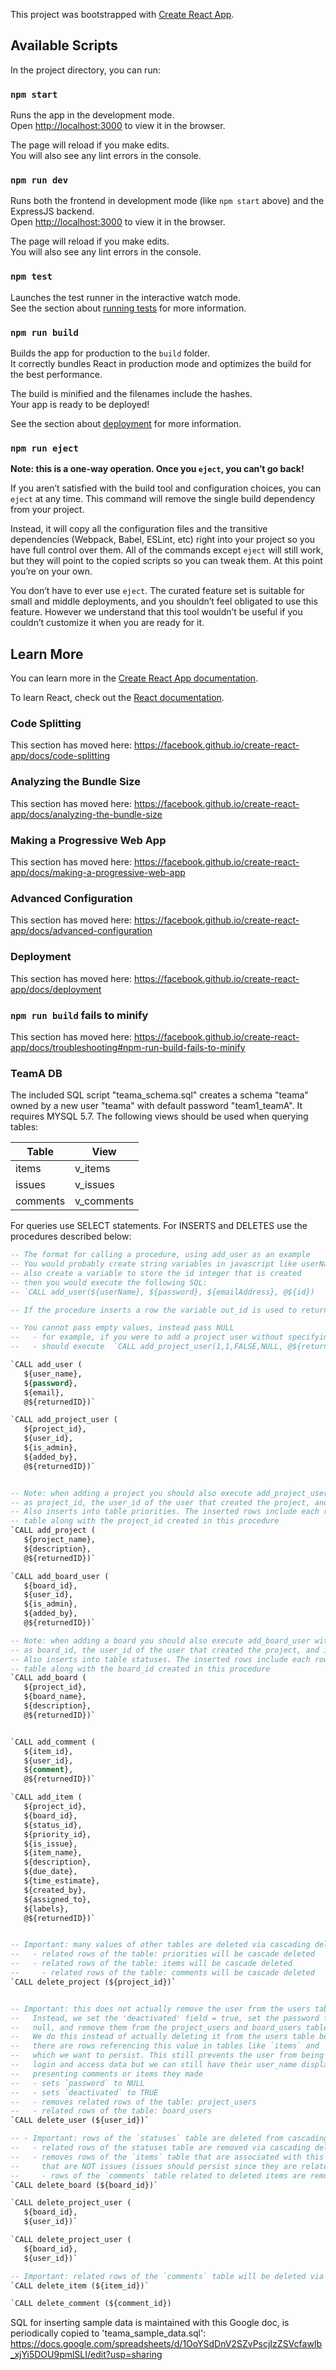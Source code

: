 This project was bootstrapped with [Create React App](https://github.com/facebook/create-react-app).

## Available Scripts

In the project directory, you can run:

### `npm start`

Runs the app in the development mode.<br>
Open [http://localhost:3000](http://localhost:3000) to view it in the browser.

The page will reload if you make edits.<br>
You will also see any lint errors in the console.

### `npm run dev`

Runs both the frontend in development mode (like `npm start` above) and the ExpressJS backend.<br>
Open [http://localhost:3000](http://localhost:3000) to view it in the browser.

The page will reload if you make edits.<br>
You will also see any lint errors in the console.

### `npm test`

Launches the test runner in the interactive watch mode.<br>
See the section about [running tests](https://facebook.github.io/create-react-app/docs/running-tests) for more information.

### `npm run build`

Builds the app for production to the `build` folder.<br>
It correctly bundles React in production mode and optimizes the build for the best performance.

The build is minified and the filenames include the hashes.<br>
Your app is ready to be deployed!

See the section about [deployment](https://facebook.github.io/create-react-app/docs/deployment) for more information.

### `npm run eject`

**Note: this is a one-way operation. Once you `eject`, you can’t go back!**

If you aren’t satisfied with the build tool and configuration choices, you can `eject` at any time. This command will remove the single build dependency from your project.

Instead, it will copy all the configuration files and the transitive dependencies (Webpack, Babel, ESLint, etc) right into your project so you have full control over them. All of the commands except `eject` will still work, but they will point to the copied scripts so you can tweak them. At this point you’re on your own.

You don’t have to ever use `eject`. The curated feature set is suitable for small and middle deployments, and you shouldn’t feel obligated to use this feature. However we understand that this tool wouldn’t be useful if you couldn’t customize it when you are ready for it.

## Learn More

You can learn more in the [Create React App documentation](https://facebook.github.io/create-react-app/docs/getting-started).

To learn React, check out the [React documentation](https://reactjs.org/).

### Code Splitting

This section has moved here: https://facebook.github.io/create-react-app/docs/code-splitting

### Analyzing the Bundle Size

This section has moved here: https://facebook.github.io/create-react-app/docs/analyzing-the-bundle-size

### Making a Progressive Web App

This section has moved here: https://facebook.github.io/create-react-app/docs/making-a-progressive-web-app

### Advanced Configuration

This section has moved here: https://facebook.github.io/create-react-app/docs/advanced-configuration

### Deployment

This section has moved here: https://facebook.github.io/create-react-app/docs/deployment

### `npm run build` fails to minify

This section has moved here: https://facebook.github.io/create-react-app/docs/troubleshooting#npm-run-build-fails-to-minify

### TeamA DB

The included SQL script "teama_schema.sql" creates a schema "teama" owned by a new user "teama" with default password "team1_teamA". It requires MYSQL 5.7.  The following views should be used when querying tables:

| Table         | View          
| ------------- |-------------
| items         | v_items 
| issues        | v_issues      
| comments      | v_comments

For queries use SELECT statements. For INSERTS and DELETES use the procedures described below:

```sql
-- The format for calling a procedure, using add_user as an example
-- You would probably create string variables in javascript like userName, password, emailAddress
-- also create a variable to store the id integer that is created
-- then you would execute the following SQL:
-- `CALL add_user(${userName}, ${password}, ${emailAddress}, @${id})

-- If the procedure inserts a row the variable out_id is used to return the unique ID created

-- You cannot pass empty values, instead pass NULL
--   - for example, if you were to add a project user without specifying a value for added_by you
--   - should execute  `CALL add_project_user(1,1,FALSE,NULL, @${returnedID})` NOT `CALL add_project_user(1,1,FALSE,, @${returnedID})`

`CALL add_user (
   ${user_name},
   ${password},
   ${email},
   @${returnedID})`

`CALL add_project_user (
   ${project_id},
   ${user_id},
   ${is_admin},
   ${added_by},
   @${returnedID})`


-- Note: when adding a project you should also execute add_project_user with the returned out_id
-- as project_id, the user_id of the user that created the project, and is_admin = True (1)
-- Also inserts into table priorities. The inserted rows include each row from the default_priorities
-- table along with the project_id created in this procedure
`CALL add_project (
   ${project_name},
   ${description},
   @${returnedID})`

`CALL add_board_user (
   ${board_id},
   ${user_id},
   ${is_admin},
   ${added_by},
   @${returnedID})`

-- Note: when adding a board you should also execute add_board_user with the returned out_id
-- as board_id, the user_id of the user that created the project, and is_admin = True (1)
-- Also inserts into table statuses. The inserted rows include each row from the default_statuses
-- table along with the board_id created in this procedure
`CALL add_board (
   ${project_id},
   ${board_name},
   ${description},
   @${returnedID})`


`CALL add_comment (
   ${item_id},
   ${user_id},
   ${comment},
   @${returnedID})`

`CALL add_item (
   ${project_id},
   ${board_id},
   ${status_id},
   ${priority_id},
   ${is_issue},
   ${item_name},
   ${description},
   ${due_date},
   ${time_estimate},
   ${created_by},
   ${assigned_to},
   ${labels},
   @${returnedID})`


-- Important: many values of other tables are deleted via cascading deletes!
--   - related rows of the table: priorities will be cascade deleted
--   - related rows of the table: items will be cascade deleted
--     - related rows of the table: comments will be cascade deleted
`CALL delete_project (${project_id})`


-- Important: this does not actually remove the user from the users table!
--   Instead, we set the 'deactivated' field = true, set the password field to
--   null, and remove them from the project_users and board_users tables.
--   We do this instead of actually deleting it from the users table because
--   there are rows referencing this value in tables like `items` and `comments` tables,
--   which we want to persist. This still prevents the user from being able to
--   login and access data but we can still have their user_name displayed when
--   presenting comments or items they made
--   - sets `password` to NULL
--   - sets `deactivated` to TRUE
--   - removes related rows of the table: project_users
--   - related rows of the table: board_users
`CALL delete_user (${user_id})`

-- - Important: rows of the `statuses` table are deleted from cascading deletes!
--   - related rows of the statuses table are removed via cascading deletes
--   - removes rows of the `items` table that are associated with this board_id
--     that are NOT issues (issues should persist since they are related to the project_id)
--     - rows of the `comments` table related to deleted items are removed via cascading delete
`CALL delete_board (${board_id})`

`CALL delete_project_user (
   ${board_id},
   ${user_id})`

`CALL delete_project_user (
   ${board_id},
   ${user_id})`

-- Important: related rows of the `comments` table will be deleted via cascade delete
`CALL delete_item (${item_id})`

`CALL delete_comment (${comment_id})
```

SQL for inserting sample data is maintained with this Google doc, is periodically copied to 'teama_sample_data.sql': https://docs.google.com/spreadsheets/d/1OoYSdDnV2SZvPscjIzZSVcfawIb_xjYi5DOU9pmlSLI/edit?usp=sharing
